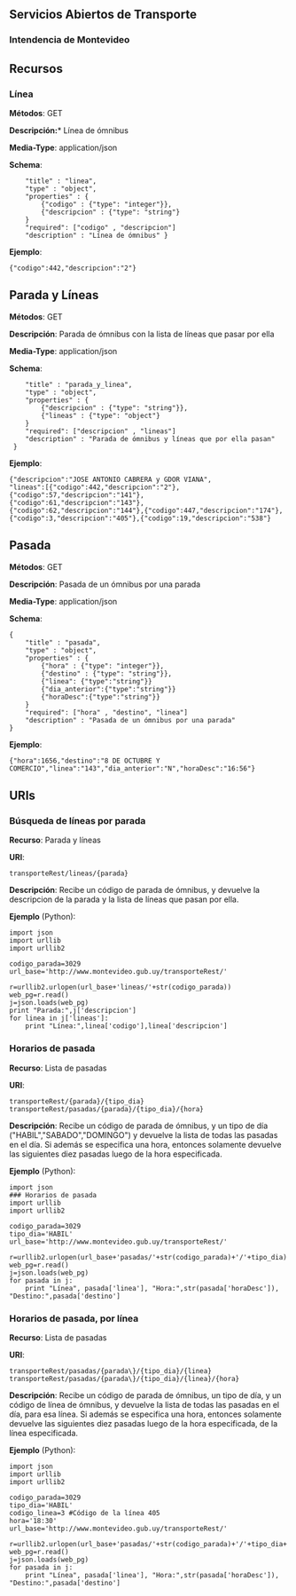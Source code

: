 ## Servicios Abiertos de Transporte
### Intendencia de Montevideo

## Recursos

### Línea 

**Métodos**: GET

**Descripción:*** Línea de ómnibus 

**Media-Type**: application/json 

**Schema**:
```
	"title" : "linea",
	"type" : "object",
	"properties" : {
		{"codigo" : {"type": "integer"}},
 		{"descripcion" : {"type": "string"}
 	}
	"required": ["codigo" , "descripcion"]
 	"description" : "Línea de ómnibus" }

```
**Ejemplo**:
```
{"codigo":442,"descripcion":"2"}

```

## Parada y Líneas 

**Métodos**: GET

**Descripción**: Parada de ómnibus con la lista de líneas que pasar por ella 

**Media-Type**: application/json 


**Schema**:
```
	"title" : "parada_y_linea",
	"type" : "object",
	"properties" : {
		{"descripcion" : {"type": "string"}},
 		{"lineas" : {"type": "object"}
 	}
	"required": ["descripcion" , "lineas"]
 	"description" : "Parada de ómnibus y líneas que por ella pasan"
 } 
```

**Ejemplo**:
```
{"descripcion":"JOSE ANTONIO CABRERA y GDOR VIANA",
"lineas":[{"codigo":442,"descripcion":"2"},{"codigo":57,"descripcion":"141"},
{"codigo":61,"descripcion":"143"},
{"codigo":62,"descripcion":"144"},{"codigo":447,"descripcion":"174"},
{"codigo":3,"descripcion":"405"},{"codigo":19,"descripcion":"538"}
```

## Pasada 

**Métodos**: GET

**Descripción**: Pasada de un ómnibus por una parada 

**Media-Type**: application/json 

**Schema**:
```
{
	"title" : "pasada",
	"type" : "object",
	"properties" : {
		{"hora" : {"type": "integer"}},
 		{"destino" : {"type": "string"}},
 		{"linea": {"type":"string"}}
 		{"dia_anterior":{"type":"string"}}
 		{"horaDesc":{"type":"string"}}
 	}
	"required": ["hora" , "destino", "linea"]
 	"description" : "Pasada de un ómnibus por una parada"
}
```

**Ejemplo**:
```
{"hora":1656,"destino":"8 DE OCTUBRE Y COMERCIO","linea":"143","dia_anterior":"N","horaDesc":"16:56"}
```

## URIs 

### Búsqueda de líneas por parada 
**Recurso**: Parada y líneas 

**URI**: 
```
transporteRest/lineas/{parada} 
```

**Descripción**: Recibe un código de parada de ómnibus, y devuelve la descripcion de la parada y la lista de líneas que pasan por ella. 


**Ejemplo** (Python): 
```
import json
import urllib
import urllib2

codigo_parada=3029
url_base='http://www.montevideo.gub.uy/transporteRest/'

r=urllib2.urlopen(url_base+'lineas/'+str(codigo_parada))
web_pg=r.read()
j=json.loads(web_pg)
print "Parada:",j['descripcion']
for linea in j['lineas']:
	print "Línea:",linea['codigo'],linea['descripcion']
```
### Horarios de pasada 

**Recurso**: Lista de pasadas 

**URI**: 
```
transporteRest/{parada}/{tipo_dia} 
transporteRest/pasadas/{parada}/{tipo_dia}/{hora} 
```

**Descripción**: Recibe un código de parada de ómnibus, y un tipo de día ("HABIL","SABADO","DOMINGO") y devuelve la lista de todas las pasadas en el día. Si además se especifica una hora, entonces solamente devuelve las siguientes diez pasadas luego de la hora especificada. 

**Ejemplo** (Python): 
```
import json
### Horarios de pasada 
import urllib
import urllib2

codigo_parada=3029
tipo_dia='HABIL'
url_base='http://www.montevideo.gub.uy/transporteRest/'

r=urllib2.urlopen(url_base+'pasadas/'+str(codigo_parada)+'/'+tipo_dia)
web_pg=r.read()
j=json.loads(web_pg)
for pasada in j:
	print "Línea", pasada['linea'], "Hora:",str(pasada['horaDesc']), "Destino:",pasada['destino']
```

### Horarios de pasada, por línea

**Recurso**: Lista de pasadas 

**URI**: 
```
transporteRest/pasadas/{parada\}/{tipo_dia}/{linea}
transporteRest/pasadas/{parada\}/{tipo_dia}/{linea}/{hora} 
```

**Descripción**: Recibe un código de parada de ómnibus, un tipo de día, y un código de línea de ómnibus, y devuelve la lista de todas las pasadas en el día, para esa línea. Si además se especifica una hora, entonces solamente devuelve las siguientes diez pasadas luego de la hora especificada, de la línea especificada.

**Ejemplo** (Python): 
```
import json
import urllib
import urllib2

codigo_parada=3029
tipo_dia='HABIL'
codigo_linea=3 #Código de la línea 405
hora='18:30'
url_base='http://www.montevideo.gub.uy/transporteRest/'

r=urllib2.urlopen(url_base+'pasadas/'+str(codigo_parada)+'/'+tipo_dia+'/'+str(codigo_linea)+'/'+hora)
web_pg=r.read()
j=json.loads(web_pg)
for pasada in j:
	print "Línea", pasada['linea'], "Hora:",str(pasada['horaDesc']), "Destino:",pasada['destino']
```


